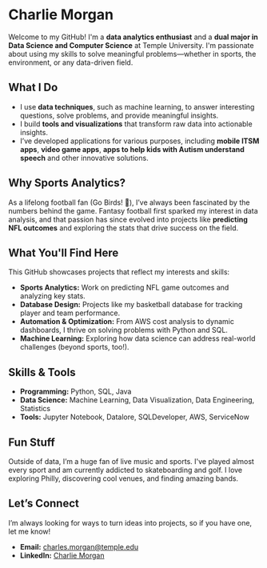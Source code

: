 # Charlie Morgan

Welcome to my GitHub! I'm a **data analytics enthusiast** and a **dual major in Data Science and Computer Science** at Temple University. I'm passionate about using my skills to solve meaningful problems—whether in sports, the environment, or any data-driven field.

## What I Do
- I use **data techniques**, such as machine learning, to answer interesting questions, solve problems, and provide meaningful insights.  
- I build **tools and visualizations** that transform raw data into actionable insights.  
- I’ve developed applications for various purposes, including **mobile ITSM apps**, **video game apps**, **apps to help kids with Autism understand speech** and other innovative solutions.

## Why Sports Analytics?
As a lifelong football fan (Go Birds! 🦅), I’ve always been fascinated by the numbers behind the game. Fantasy football first sparked my interest in data analysis, and that passion has since evolved into projects like **predicting NFL outcomes** and exploring the stats that drive success on the field.

## What You'll Find Here
This GitHub showcases projects that reflect my interests and skills:

- **Sports Analytics:** Work on predicting NFL game outcomes and analyzing key stats.  
- **Database Design:** Projects like my basketball database for tracking player and team performance.  
- **Automation & Optimization:** From AWS cost analysis to dynamic dashboards, I thrive on solving problems with Python and SQL.  
- **Machine Learning:** Exploring how data science can address real-world challenges (beyond sports, too!).

## Skills & Tools
- **Programming:** Python, SQL, Java  
- **Data Science:** Machine Learning, Data Visualization, Data Engineering, Statistics  
- **Tools:** Jupyter Notebook, Datalore, SQLDeveloper, AWS, ServiceNow  

## Fun Stuff
Outside of data, I’m a huge fan of live music and sports. I've played almost every sport and am currently addicted to skateboarding and golf. I love exploring Philly, discovering cool venues, and finding amazing bands.

## Let’s Connect
I’m always looking for ways to turn ideas into projects, so if you have one, let me know!  
- **Email:** charles.morgan@temple.edu  
- **LinkedIn:** [Charlie Morgan](https://www.linkedin.com/in/charlie-morgan-520a42257/)
